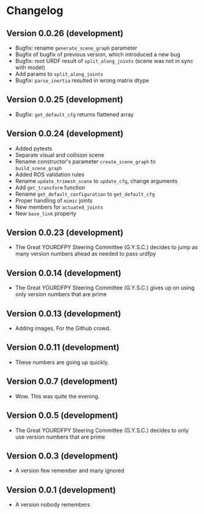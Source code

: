 # Changelog

## Version 0.0.26 (development)
- Bugfix: rename `generate_scene_graph` parameter
- Bugfix of bugfix of previous version, which introduced a new bug
- Bugfix: root URDF result of `split_along_joints`  (scene was not in sync with model)
- Add params to `split_along_joints`
- Bugfix: `parse_inertia` resulted in wrong matrix dtype

## Version 0.0.25 (development)
- Bugfix: `get_default_cfg` returns flattened array

## Version 0.0.24 (development)
- Added pytests
- Separate visual and collision scene
- Rename constructor's parameter `create_scene_graph` to `build_scene_graph`
- Added ROS validation rules
- Rename `update_trimesh_scene` to `update_cfg`, change arguments
- Add `get_transform` function
- Rename `get_default_configuration` to `get_default_cfg`
- Proper handling of `mimic` joints
- New members for `actuated_joints`
- New `base_link` property

## Version 0.0.23 (development)
- The Great YOURDFPY Steering Committee (G.Y.S.C.) decides to jump as many version numbers ahead as needed to pass urdfpy

## Version 0.0.14 (development)
- The Great YOURDFPY Steering Committee (G.Y.S.C.) gives up on using only version numbers that are prime

## Version 0.0.13 (development)
- Adding images. For the Github crowd.

## Version 0.0.11 (development)
- These numbers are going up quickly.

## Version 0.0.7 (development)
- Wow. This was quite the evening.

## Version 0.0.5 (development)
- The Great YOURDFPY Steering Committee (G.Y.S.C.) decides to only use version numbers that are prime

## Version 0.0.3 (development)
- A version few remember and many ignored

## Version 0.0.1 (development)
- A version nobody remembers
